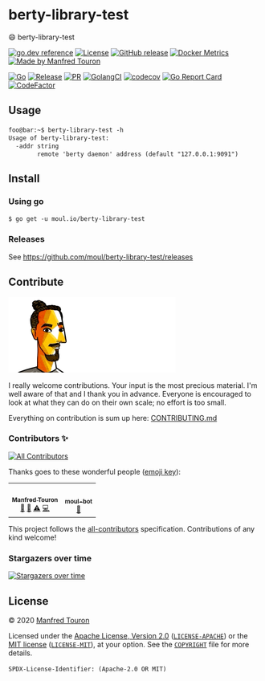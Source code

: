 # berty-library-test

:smile: berty-library-test

[![go.dev reference](https://img.shields.io/badge/go.dev-reference-007d9c?logo=go&logoColor=white)](https://pkg.go.dev/moul.io/berty-library-test)
[![License](https://img.shields.io/badge/license-Apache--2.0%20%2F%20MIT-%2397ca00.svg)](https://github.com/moul/berty-library-test/blob/master/COPYRIGHT)
[![GitHub release](https://img.shields.io/github/release/moul/berty-library-test.svg)](https://github.com/moul/berty-library-test/releases)
[![Docker Metrics](https://images.microbadger.com/badges/image/moul/berty-library-test.svg)](https://microbadger.com/images/moul/berty-library-test)
[![Made by Manfred Touron](https://img.shields.io/badge/made%20by-Manfred%20Touron-blue.svg?style=flat)](https://manfred.life/)

[![Go](https://github.com/moul/berty-library-test/workflows/Go/badge.svg)](https://github.com/moul/berty-library-test/actions?query=workflow%3AGo)
[![Release](https://github.com/moul/berty-library-test/workflows/Release/badge.svg)](https://github.com/moul/berty-library-test/actions?query=workflow%3ARelease)
[![PR](https://github.com/moul/berty-library-test/workflows/PR/badge.svg)](https://github.com/moul/berty-library-test/actions?query=workflow%3APR)
[![GolangCI](https://golangci.com/badges/github.com/moul/berty-library-test.svg)](https://golangci.com/r/github.com/moul/berty-library-test)
[![codecov](https://codecov.io/gh/moul/berty-library-test/branch/master/graph/badge.svg)](https://codecov.io/gh/moul/berty-library-test)
[![Go Report Card](https://goreportcard.com/badge/moul.io/berty-library-test)](https://goreportcard.com/report/moul.io/berty-library-test)
[![CodeFactor](https://www.codefactor.io/repository/github/moul/berty-library-test/badge)](https://www.codefactor.io/repository/github/moul/berty-library-test)


## Usage

[embedmd]:# (.tmp/usage.txt console)
```console
foo@bar:~$ berty-library-test -h
Usage of berty-library-test:
  -addr string
    	remote 'berty daemon' address (default "127.0.0.1:9091")
```

## Install

### Using go

```console
$ go get -u moul.io/berty-library-test
```

### Releases

See https://github.com/moul/berty-library-test/releases

## Contribute

![Contribute <3](https://raw.githubusercontent.com/moul/moul/master/contribute.gif)

I really welcome contributions. Your input is the most precious material. I'm well aware of that and I thank you in advance. Everyone is encouraged to look at what they can do on their own scale; no effort is too small.

Everything on contribution is sum up here: [CONTRIBUTING.md](./CONTRIBUTING.md)

### Contributors ✨

<!-- ALL-CONTRIBUTORS-BADGE:START - Do not remove or modify this section -->
[![All Contributors](https://img.shields.io/badge/all_contributors-2-orange.svg)](#contributors)
<!-- ALL-CONTRIBUTORS-BADGE:END -->

Thanks goes to these wonderful people ([emoji key](https://allcontributors.org/docs/en/emoji-key)):

<!-- ALL-CONTRIBUTORS-LIST:START - Do not remove or modify this section -->
<!-- prettier-ignore-start -->
<!-- markdownlint-disable -->
<table>
  <tr>
    <td align="center"><a href="http://manfred.life"><img src="https://avatars1.githubusercontent.com/u/94029?v=4" width="100px;" alt=""/><br /><sub><b>Manfred Touron</b></sub></a><br /><a href="#maintenance-moul" title="Maintenance">🚧</a> <a href="https://github.com/moul/berty-library-test/commits?author=moul" title="Documentation">📖</a> <a href="https://github.com/moul/berty-library-test/commits?author=moul" title="Tests">⚠️</a> <a href="https://github.com/moul/berty-library-test/commits?author=moul" title="Code">💻</a></td>
    <td align="center"><a href="https://manfred.life/moul-bot"><img src="https://avatars1.githubusercontent.com/u/41326314?v=4" width="100px;" alt=""/><br /><sub><b>moul-bot</b></sub></a><br /><a href="#maintenance-moul-bot" title="Maintenance">🚧</a></td>
  </tr>
</table>

<!-- markdownlint-enable -->
<!-- prettier-ignore-end -->
<!-- ALL-CONTRIBUTORS-LIST:END -->

This project follows the [all-contributors](https://github.com/all-contributors/all-contributors) specification. Contributions of any kind welcome!

### Stargazers over time

[![Stargazers over time](https://starchart.cc/moul/berty-library-test.svg)](https://starchart.cc/moul/berty-library-test)

## License

© 2020 [Manfred Touron](https://manfred.life)

Licensed under the [Apache License, Version 2.0](https://www.apache.org/licenses/LICENSE-2.0) ([`LICENSE-APACHE`](LICENSE-APACHE)) or the [MIT license](https://opensource.org/licenses/MIT) ([`LICENSE-MIT`](LICENSE-MIT)), at your option. See the [`COPYRIGHT`](COPYRIGHT) file for more details.

`SPDX-License-Identifier: (Apache-2.0 OR MIT)`
